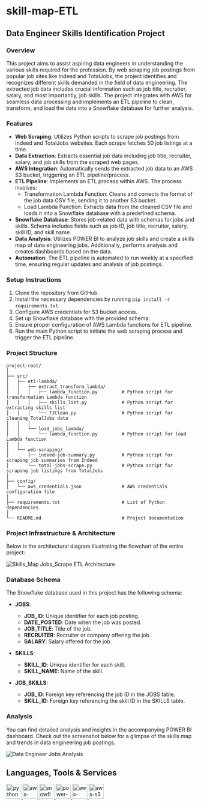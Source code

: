 # skill-map-ETL

## Data Engineer Skills Identification Project

### Overview

This project aims to assist aspiring data engineers in understanding the various skills required for the profession. By web scraping job postings from popular job sites like Indeed and TotalJobs, the project identifies and recognizes different skills demanded in the field of data engineering. The extracted job data includes crucial information such as job title, recruiter, salary, and most importantly, job skills. The project integrates with AWS for seamless data processing and implements an ETL pipeline to clean, transform, and load the data into a Snowflake database for further analysis.

### Features

- **Web Scraping**: Utilizes Python scripts to scrape job postings from Indeed and TotalJobs websites. Each scrape fetches 50 job listings at a time.
- **Data Extraction**: Extracts essential job data including job title, recruiter, salary, and job skills from the scraped web pages.
- **AWS Integration**: Automatically sends the extracted job data to an AWS S3 bucket, triggering an ETL pipeline/process.
- **ETL Pipeline**: Implements an ETL process within AWS. The process involves:
  - Transformation Lambda Function: Cleans and corrects the format of the job data CSV file, sending it to another S3 bucket.
  - Load Lambda Function: Extracts data from the cleaned CSV file and loads it into a Snowflake database with a predefined schema.
- **Snowflake Database**: Stores job-related data with schemas for jobs and skills. Schema includes fields such as job ID, job title, recruiter, salary, skill ID, and skill name.
- **Data Analysis**: Utilizes POWER BI to analyze job skills and create a skills map of data engineering jobs. Additionally, performs analysis and creates dashboards based on the data.
- **Automation**: The ETL pipeline is automated to run weekly at a specified time, ensuring regular updates and analysis of job postings.

### Setup Instructions

1. Clone the repository from GitHub.
2. Install the necessary dependencies by running `pip install -r requirements.txt`.
3. Configure AWS credentials for S3 bucket access.
4. Set up Snowflake database with the provided schema.
5. Ensure proper configuration of AWS Lambda functions for ETL pipeline.
6. Run the main Python script to initiate the web scraping process and trigger the ETL pipeline.

### Project Structure

```
project-root/
│
├── src/
│   ├── etl-lambda/
│   │   ├── extract_transform_lambda/
│   │   │   ├── lambda_function.py         # Python script for transformation Lambda function
│   │   │   ├── skills_list.py             # Python script for extracting skills list
│   │   │   └── TJClean.py                 # Python script for cleaning TotalJobs data
│   │   │
│   │   └── load_jobs_lambda/
│   │       └── lambda_function.py         # Python script for load Lambda function
│   │
│   └── web-scraping/
│       ├── indeed-job-summary.py          # Python script for scraping job summaries from Indeed
│       └── total-jobs-scrape.py           # Python script for scraping job listings from TotalJobs
│
├── config/
│   └── aws_credentials.json               # AWS credentials configuration file
│
├── requirements.txt                       # List of Python dependencies
│
└── README.md                              # Project documentation

```

### Project Infrastructure & Architecture

Below is the architectural diagram illustrating the flowchart of the entire project:

![Skills_Map Jobs_Scrape ETL Architecture](https://github.com/hassan848/skill-map-ETL/assets/72468804/2e5a5958-89a4-4dd5-a686-37da85a08ac2)

### Database Schema

The Snowflake database used in this project has the following schema:

- **JOBS**:
  - **JOB_ID**: Unique identifier for each job posting.
  - **DATE_POSTED**: Date when the job was posted.
  - **JOB_TITLE**: Title of the job.
  - **RECRUITER**: Recruiter or company offering the job.
  - **SALARY**: Salary offered for the job.

- **SKILLS**:
  - **SKILL_ID**: Unique identifier for each skill.
  - **SKILL_NAME**: Name of the skill.

- **JOB_SKILLS**:
  - **JOB_ID**: Foreign key referencing the job ID in the JOBS table.
  - **SKILL_ID**: Foreign key referencing the skill ID in the SKILLS table.

### Analysis

You can find detailed analysis and insights in the accompanying POWER BI dashboard. Check out the screenshot below for a glimpse of the skills map and trends in data engineering job postings.

![Data Engineer Jobs Analysis](https://github.com/hassan848/skill-map-ETL/assets/72468804/40042c0e-19cf-4325-9a46-df66350b2b1f)

## Languages, Tools & Services
<p align="left">
  <a href="https://www.python.org/" target="_blank">
    <img src="https://www.vectorlogo.zone/logos/python/python-icon.svg" alt="python" width="40" height="40"/>
  </a>
  <a href="https://aws.amazon.com/lambda/" target="_blank">
    <!-- AWS Lambda logo -->
    <img src="https://symbols.getvecta.com/stencil_9/36_lambda-function.b2a8536bdb.svg" alt="aws-lambda" width="40" height="40"/>
  </a>
  <a href="https://www.snowflake.com/" target="_blank">
    <!-- Snowflake DB logo -->
    <img src="https://symbols.getvecta.com/stencil_85/115_snowflake.90bde0225c.svg" alt="snowflake-db" width="40" height="40"/>
  </a>
  <a href="https://powerbi.microsoft.com/" target="_blank">
    <!-- Power BI logo -->
    <img src="https://www.vectorlogo.zone/logos/microsoft_powerbi/microsoft_powerbi-icon.svg" alt="power-bi" width="40" height="40"/>
  </a>
  <a href="https://aws.amazon.com/cloudformation/" target="_blank">
    <!-- AWS CloudFormation logo -->
    <img src="https://symbols.getvecta.com/stencil_16/5_aws-cloudformation.14fbb098b1.svg" alt="aws-cloudformation" width="40" height="40"/>
  </a>
  <a href="https://aws.amazon.com/s3/" target="_blank">
    <!-- AWS S3 logo -->
    <img src="https://symbols.getvecta.com/stencil_24/7_amazon-s3-bucket.b7a1cbdb89.svg" alt="aws-s3" width="40" height="40"/>
  </a>
</p>
